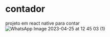 # contador
projeto em react native para contar
![WhatsApp Image 2023-04-25 at 12 45 03 (1)](https://user-images.githubusercontent.com/43259682/234359292-e1a22c8c-a282-4662-b8af-9fb5d50743dd.jpeg)
